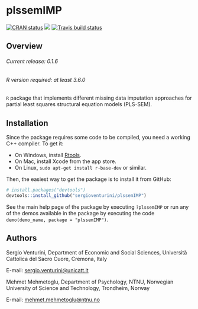 # plssemIMP

<!-- badges: start -->

[![CRAN
status](https://www.r-pkg.org/badges/version/plssemIMP)](https://cran.r-project.org/package=plssemIMP)
[![](http://cranlogs.r-pkg.org/badges/grand-total/plssemIMP?color=blue)](https://cran.r-project.org/package=plssemIMP)
[![Travis build status](https://travis-ci.org/sergioventurini/plssemIMP.svg?branch=master)](https://travis-ci.org/sergioventurini/plssemIMP)

<!-- badges: end -->

## Overview

###### Current release: 0.1.6
###### R version required: at least 3.6.0
`R` package that implements different missing data imputation approaches
for partial least squares structural equation models (PLS-SEM).

## Installation

Since the package requires some code to be compiled, you need a working C++
compiler. To get it:

- On Windows, install [Rtools](https://cran.r-project.org/bin/windows/Rtools/).
- On Mac, install Xcode from the app store.
- On Linux, `sudo apt-get install r-base-dev` or similar.

Then, the easiest way to get the package is to install it from GitHub:

``` r
# install.packages("devtools")
devtools::install_github("sergioventurini/plssemIMP")
```

See the main help page of the package by executing `?plssemIMP` or run any of
the demos available in the package by executing the code
`demo(demo_name, package = "plssemIMP")`.

## Authors
Sergio Venturini, Department of Economic and Social Sciences, Università Cattolica del Sacro Cuore, Cremona, Italy

E-mail: sergio.venturini@unicatt.it

Mehmet Mehmetoglu, Department of Psychology, NTNU, Norwegian University of Science and Technology, Trondheim, Norway

E-mail: mehmet.mehmetoglu@ntnu.no
